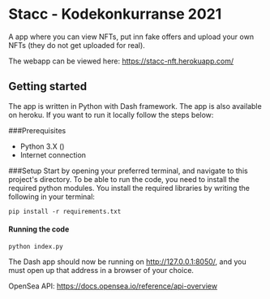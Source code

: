 # Stacc - Kodekonkurranse 2021

A app where you can view NFTs, put inn fake offers and upload your own NFTs (they do not get uploaded for real).

The webapp can be viewed here: 
https://stacc-nft.herokuapp.com/

## Getting started 
The app is written in Python with Dash framework. The app is also available on heroku.
If you want to run it locally follow the steps below:

###Prerequisites
- Python 3.X ()
- Internet connection

###Setup
Start by opening your preferred terminal, and navigate to this project's directory.
To be able to run the code, you need to install the required python modules.
You install the required libraries by writing the following in your terminal:

```
pip install -r requirements.txt
```

#### Running the code
```
python index.py
```

The Dash app should now be running on http://127.0.0.1:8050/, and you must open up that address in a browser of your choice.


OpenSea API:
https://docs.opensea.io/reference/api-overview
